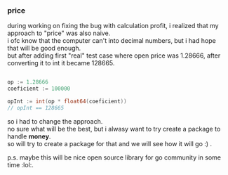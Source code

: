 ### price

during working on fixing the bug with calculation profit, i realized that my approach to "price" was also naive.  
i ofc know that the computer can't into decimal numbers, but i had hope that will be good enough.  
but after adding first "real" test case where open price was 1.28666, after converting it to int it became 128665.

```go

op := 1.28666
coeficient := 100000

opInt := int(op * float64(coeficient))
// opInt == 128665
```

so i had to change the approach.  
no sure what will be the best, but i alwasy want to try create a package to handle **money**.  
so will try to create a package for that and we will see how it will go :) .

p.s. maybe this will be nice open source library for go community in some time :lol:.